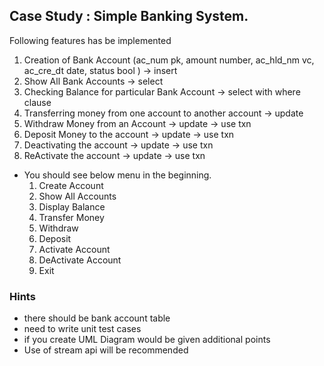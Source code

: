 ## Case Study : Simple Banking System.
Following features has be implemented
1. Creation of Bank Account (ac_num pk, amount number, ac_hld_nm vc, ac_cre_dt date, status bool ) -> insert
2. Show All Bank Accounts -> select
3. Checking Balance for particular Bank Account -> select with where clause
4. Transferring money from one account to another account -> update
5. Withdraw Money from an Account -> update -> use txn
6. Deposit Money to the account -> update -> use txn
7. Deactivating the account -> update -> use txn
8. ReActivate the account -> update -> use txn

- You should see below menu in the beginning.
  1. Create Account 
  2. Show All Accounts 
  3. Display Balance 
  4. Transfer Money 
  5. Withdraw 
  6. Deposit
  7. Activate Account 
  8. DeActivate Account 
  9. Exit
  
### Hints
- there should be bank account table
- need to write unit test cases
- if you create UML Diagram would be given additional points
- Use of stream api will be recommended

